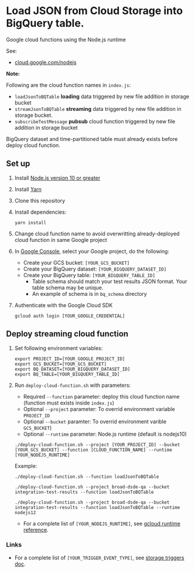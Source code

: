 # Load JSON from Cloud Storage into BigQuery table.
Google cloud functions using the Node.js runtime

See:

* [cloud.google.com/nodejs][cloud_nodejs]

[cloud_nodejs]: https://cloud.google.com/nodejs/


**Note:** 

Following are the cloud function names in `index.js`:

* `loadJsonToBQTable` **loading** data triggered by new file addition in storage bucket
* `streamJsonToBQTable` **streaming** data triggered by new file addition in storage bucket. 
* `subscribeTestMessage` **pubsub** cloud function triggered by new file addition in storage bucket

BigQuery dataset and time-partitioned table must already exists before deploy cloud function.


## Set up

1. Install [Node.js version 10 or greater][node]

1. Install [Yarn][yarn]

1. Clone this repository

1. Install dependencies:

       yarn install

1. Change cloud function name to avoid overwritting already-deployed cloud function in same Google project

1. In [Google Console][console], select your Google project, do the following:
    * Create your GCS bucket: `[YOUR_GCS_BUCKET]`
    * Create your BigQuery dataset: `[YOUR_BIGQUERY_DATASET_ID]`
    * Create your BigQuery table: `[YOUR_BIGQUERY_TABLE_ID]`
        * Table schema should match your test results JSON format. Your table schema may be unique.
        * An example of schema is in `bq_schema` directory

1. Authenticate with the Google Cloud SDK
    ```
    gcloud auth login [YOUR_GOOGLE_CREDENTIAL]
    ```

[node]: https://nodejs.org/
[yarn]: https://classic.yarnpkg.com/en/
[console]: https://console.cloud.google.com/projectselector2/home/dashboard?_ga=2.115570191.825733084.1603125786-1984668711.1592421217

## Deploy streaming cloud function

1. Set following environment variables:
   
       export PROJECT_ID=[YOUR_GOOGLE_PROJECT_ID]
       export GCS_BUCKET=[YOUR_GCS_BUCKET]
       export BQ_DATASET=[YOUR_BIGQUERY_DATASET_ID]
       export BQ_TABLE=[YOUR_BIGQUERY_TABLE_ID]
      
 1. Run `deploy-cloud-function.sh` with parameters:
    * Required `--function` parameter: deploy this cloud function name (function must exists inside `index.js`)
    * Optional `--project` parameter: To overrid environment variable `PROJECT_ID`
    * Optional `--bucket` paramter: To overrid environment varible `GCS_BUCKET`)
    * Optional `--runtime` parameter: Node.js runtime (default is nodejs10)

    ```
    ./deploy-cloud-function.sh --project [YOUR_PROJECT_ID] --bucket [YOUR_GCS_BUCKET] --function [CLOUD_FUNCTION_NAME] --runtime [YOUR_NODEJS_RUNTIME]
    ```
    
    Example:
    ```
    ./deploy-cloud-function.sh --function loadJsonToBQTable
    ```
   
    ```
    ./deploy-cloud-function.sh --project broad-dsde-qa --bucket integration-test-results --function loadJsonToBQTable
    ```

    ```
    ./deploy-cloud-function.sh --project broad-dsde-qa --bucket integration-test-results --function loadJsonToBQTable --runtime nodejs12
    ```

    * For a complete list of `[YOUR_NODEJS_RUNTIME]`, see [gcloud runtime reference](https://cloud.google.com/sdk/gcloud/reference/functions/deploy#--runtime).

    

### Links    
* For a complete list of `[YOUR_TRIGGER_EVENT_TYPE]`, see [storage triggers doc](https://cloud.google.com/functions/docs/calling/storage).
